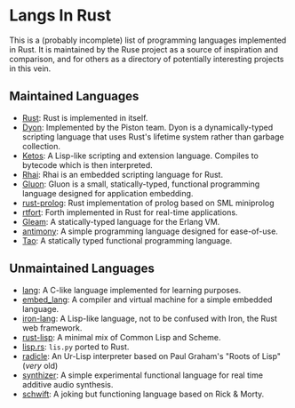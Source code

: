 # Langs In Rust

This is a (probably incomplete) list of programming languages implemented in
Rust. It is maintained by the Ruse project as a source of inspiration and
comparison, and for others as a directory of potentially interesting projects
in this vein.

## Maintained Languages

- [Rust][rust]: Rust is implemented in itself.
- [Dyon][dyon]: Implemented by the Piston team. Dyon is a dynamically-typed
  scripting language that uses Rust's lifetime system rather than garbage collection.
- [Ketos][ketos]: A Lisp-like scripting and extension language. Compiles to bytecode
  which is then interpreted.
- [Rhai][rhai]: Rhai is an embedded scripting language for Rust.
- [Gluon][gluon]: Gluon is a small, statically-typed, functional programming language designed for application embedding.
- [rust-prolog][rust-prolog]: Rust implementation of prolog based on SML miniprolog
- [rtfort][rtforth]: Forth implemented in Rust for real-time applications.
- [Gleam][gleam]: A statically-typed language for the Erlang VM.
- [antimony][antimony]: A simple programming language designed for ease-of-use.
- [Tao][tao]: A statically typed functional programming language.

## Unmaintained Languages

- [lang][lang]: A C-like language implemented for learning purposes.
- [embed_lang][embed_lang]: A compiler and virtual machine for a simple embedded
  language.
- [iron-lang][iron-lang]: A Lisp-like language, not to be confused with Iron, the
  Rust web framework.
- [rust-lisp][rust-lisp]: A minimal mix of Common Lisp and Scheme.
- [lisp.rs][lisp.rs]: `lis.py` ported to Rust.
- [radicle][radicle]: An Ur-Lisp interpreter based on Paul Graham's "Roots of Lisp"
  (_very_ old)
- [synthizer][synthizer]: A simple experimental functional language for real time additive audio synthesis.
- [schwift][schwift]: A joking but functioning language based on Rick & Morty.

[rust]: https://github.com/rust-lang/rust
[ruse]: https://github.com/ruse-lang/ruse
[dyon]: https://github.com/pistondevelopers/dyon
[ketos]: https://github.com/murarth/ketos
[rhai]: https://github.com/jonathandturner/rhai
[gluon]: https://github.com/gluon-lang/gluon
[lang]: https://github.com/gsingh93/lang
[embed_lang]: https://github.com/Marwes/embed_lang
[iron-lang]: https://github.com/Arcterus/iron-lang
[rust-lisp]: https://github.com/swgillespie/rust-lisp
[lisp.rs]: https://github.com/jsdf/lisp.rs
[radicle]: https://github.com/nham/radicle
[rust-prolog]: https://github.com/dagit/rust-prolog
[synthizer]: https://github.com/nwoeanhinnogaehr/synthizer
[rtforth]: https://github.com/chengchangwu/rtforth
[gleam]: https://github.com/gleam-lang/gleam
[antimony]: https://github.com/antimony-lang/antimony
[schwift]: https://github.com/natemara/schwift
[tao]: https://github.com/zesterer/tao
